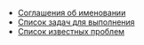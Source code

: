 - [Соглашения об именовании](NAMING_CONVENTIONS.md)
- [Список задач для выполнения](TODOS.md)
- [Список известных проблем](KNOWN_ISSUES.md)
<!--stackedit_data:
eyJoaXN0b3J5IjpbLTg0ODMzOTY5NiwxMDI4MTY2MjI3XX0=
-->